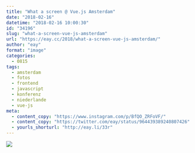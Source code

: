 ```yaml
---
title: "What a screen @ Vue.js Amsterdam"
date: "2018-02-16"
datetime: "2018-02-16 10:00:30"
id: "34196"
slug: "what-a-screen-vue-js-amsterdam"
url: "https://eay.cc/2018/what-a-screen-vue-js-amsterdam/"
author: "eay"
format: "image"
categories:
  - 0815
tags:
  - amsterdam
  - fotos
  - frontend
  - javascript
  - konferenz
  - niederlande
  - vue-js
meta:
  - content_copy: "https://www.instagram.com/p/BfQO_ZRFoVF/"
  - content_copy: "https://twitter.com/eay/status/964439389240807426"
  - yourls_shorturl: "http://eay.li/33r"
---
```


![](https://eay.cc/uploads/2018/vuejsamsterdam.jpeg)
